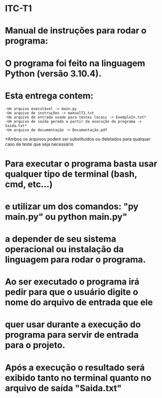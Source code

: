 # ITC-T1

# Manual de instruções para rodar o programa:

# O programa foi feito na linguagem Python (versão 3.10.4).
 
# Esta entrega contem:
	-Um arquivo executável -> main.py
	-Um arquivo de instruções -> manualT1.txt
	-Um arquivo de entrada usado para testes locais -> ExemploIn.txt*
	-Um arquivo de saída gerado a partir da execução do programa -> Saida.txt*
	-Um arquivo de documentação -> Documentação.pdf


*Ambos os arquivos podem ser substituidos ou deletados para qualquer caso de teste que seja necessário

# Para executar o programa basta usar qualquer tipo de terminal (bash, cmd, etc...)
# e utilizar um dos comandos: "py main.py" ou python main.py"
# a depender de seu sistema operacional ou instalação da linguagem para rodar o programa.

# Ao ser executado o programa irá pedir para que o usuário    digite o nome do arquivo de entrada que ele
# quer usar durante a execução do programa para servir de       entrada para o projeto.

# Após a execução o resultado será exibido tanto no terminal quanto no arquivo de saída "Saida.txt"